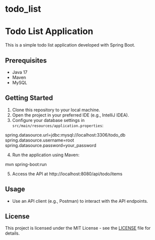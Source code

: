 # todo_list

# Todo List Application

This is a simple todo list application developed with Spring Boot.

## Prerequisites

- Java 17
- Maven
- MySQL 

## Getting Started

1. Clone this repository to your local machine.
2. Open the project in your preferred IDE (e.g., IntelliJ IDEA).
3. Configure your database settings in `src/main/resources/application.properties`:

spring.datasource.url=jdbc:mysql://localhost:3306/todo_db
spring.datasource.username=root
spring.datasource.password=your_password


4. Run the application using Maven:

mvn spring-boot:run


5. Access the API at http://localhost:8080/api/todo/items

## Usage

- Use an API client (e.g., Postman) to interact with the API endpoints.

## License

This project is licensed under the MIT License - see the [LICENSE](LICENSE) file for details.
